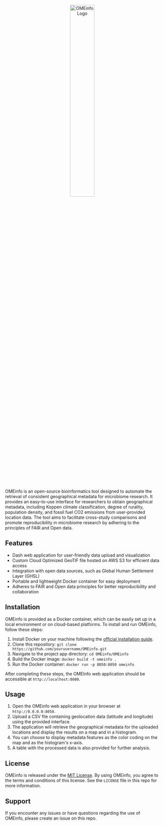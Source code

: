 <p align="center">
  <img src="https://github.com/m-crown/OMEinfo/blob/9831a26e93ad7a9e3accec5c5e8d38ce83259c0c/OMEinfo/app/assets/logo.png" alt="OMEinfo Logo" width="40%" height="auto" />
</p>

OMEinfo is an open-source bioinformatics tool designed to automate the retrieval of consistent geographical metadata for microbiome research. It provides an easy-to-use interface for researchers to obtain geographical metadata, including Koppen climate classification, degree of rurality, population density, and fossil fuel CO2 emissions from user-provided location data. The tool aims to facilitate cross-study comparisons and promote reproducibility in microbiome research by adhering to the principles of FAIR and Open data.

## Features

- Dash web application for user-friendly data upload and visualization
- Custom Cloud Optimized GeoTIF file hosted on AWS S3 for efficient data access
- Integration with open data sources, such as Global Human Settlement Layer (GHSL)
- Portable and lightweight Docker container for easy deployment
- Adheres to FAIR and Open data principles for better reproducibility and collaboration

## Installation

OMEinfo is provided as a Docker container, which can be easily set up in a local environment or on cloud-based platforms. To install and run OMEinfo, follow these steps:

1. Install Docker on your machine following the [official installation guide](https://docs.docker.com/get-docker/).
2. Clone this repository: `git clone https://github.com/yourusername/OMEinfo.git`
3. Navigate to the project app directory: `cd OMEinfo/OMEinfo`
4. Build the Docker image: `docker build -t omeinfo .`
5. Run the Docker container: `docker run -p 8050:8050 omeinfo`

After completing these steps, the OMEInfo web application should be accessible at `http://localhost:8080`.

## Usage

1. Open the OMEinfo web application in your browser at `http://0.0.0.0:8050`.
2. Upload a CSV file containing geolocation data (latitude and longitude) using the provided interface.
3. The application will retrieve the geographical metadata for the uploaded locations and display the results on a map and in a histogram.
4. You can choose to display metadata features as the color coding on the map and as the histogram's x-axis.
5. A table with the processed data is also provided for further analysis.

## License

OMEinfo is released under the [MIT License](https://opensource.org/licenses/MIT). By using OMEinfo, you agree to the terms and conditions of this license. See the `LICENSE` file in this repo for more information.

## Support

If you encounter any issues or have questions regarding the use of OMEinfo, please create an issue on this repo.
